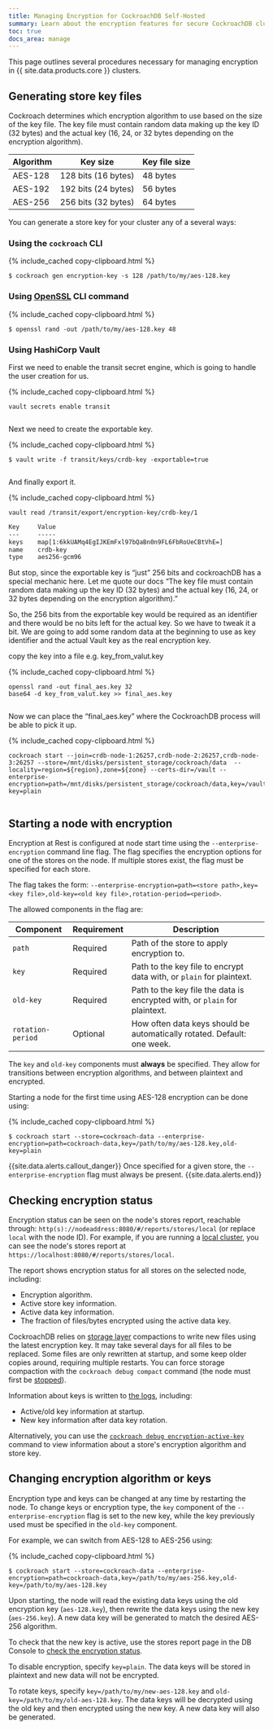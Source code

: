 ```yaml
---
title: Managing Encryption for CockroachDB Self-Hosted
summary: Learn about the encryption features for secure CockroachDB clusters.
toc: true
docs_area: manage
---
```


This page outlines several procedures necessary for managing encryption in {{ site.data.products.core }} clusters.

## Generating store key files

Cockroach determines which encryption algorithm to use based on the size of the key file. The key file must contain random data making up the key ID (32 bytes) and the actual key (16, 24, or 32 bytes depending on the encryption algorithm).

| Algorithm | Key size | Key file size |
|-|-|-|
| AES-128 | 128 bits (16 bytes) | 48 bytes |
| AES-192 | 192 bits (24 bytes) | 56 bytes |
| AES-256 | 256 bits (32 bytes) | 64 bytes |

You can generate a store key for your cluster any of a several ways:


### Using the `cockroach` CLI

{% include_cached copy-clipboard.html %}
~~~ shell
$ cockroach gen encryption-key -s 128 /path/to/my/aes-128.key
~~~

### Using [OpenSSL](https://www.openssl.org/docs/man1.1.1/man1/openssl.html) CLI command

{% include_cached copy-clipboard.html %}
~~~ shell
$ openssl rand -out /path/to/my/aes-128.key 48
~~~

### Using HashiCorp Vault

First we need to enable the transit secret engine, which is going to handle the user creation for us.

{% include_cached copy-clipboard.html %}
~~~shell
vault secrets enable transit
~~~

~~~txt

~~~

Next we need to create the exportable key. 


{% include_cached copy-clipboard.html %}
~~~shell
$ vault write -f transit/keys/crdb-key -exportable=true 
~~~

~~~txt

~~~

And finally export it.

{% include_cached copy-clipboard.html %}
~~~shell
vault read /transit/export/encryption-key/crdb-key/1

~~~

~~~txt
Key     Value
---     -----
keys    map[1:6kkUAMq4EgIJKEmFxl97bQaBn0n9FL6FbRoUeCBtVhE=]
name    crdb-key
type    aes256-gcm96
~~~

But stop, since the exportable key is “just” 256 bits and cockroachDB has a special mechanic here. Let me quote our docs “The key file must contain random data making up the key ID (32 bytes) and the actual key (16, 24, or 32 bytes depending on the encryption algorithm).”

So, the 256 bits from the exportable key would be required as an identifier and there would be no bits left for the actual key. So we have to tweak it a bit. We are going to add some random data at the beginning to use as key identifier and the actual Vault key as the real encryption key. 

copy the key into a file e.g. key_from_valut.key

{% include_cached copy-clipboard.html %}
~~~shell
openssl rand -out final_aes.key 32
base64 -d key_from_valut.key >> final_aes.key
~~~

~~~txt

~~~


Now we can place the “final_aes.key” where the CockroachDB process will be able to pick it up. 

{% include_cached copy-clipboard.html %}
~~~shell
cockroach start --join=crdb-node-1:26257,crdb-node-2:26257,crdb-node-3:26257 --store=/mnt/disks/persistent_storage/cockroach/data  --locality=region=${region},zone=${zone} --certs-dir=/vault --enterprise-encryption=path=/mnt/disks/persistent_storage/cockroach/data,key=/vault/final_aes.key,old-key=plain

~~~

~~~txt

~~~




## Starting a node with encryption

Encryption at Rest is configured at node start time using the `--enterprise-encryption` command line flag. The flag specifies the encryption options for one of the stores on the node. If multiple stores exist, the flag must be specified for each store.

The flag takes the form: `--enterprise-encryption=path=<store path>,key=<key file>,old-key=<old key file>,rotation-period=<period>`.

The allowed components in the flag are:

| Component | Requirement | Description |
|-|-|-|
| `path`            | Required | Path of the store to apply encryption to. |
| `key`             | Required | Path to the key file to encrypt data with, or `plain` for plaintext. |
| `old-key`         | Required | Path to the key file the data is encrypted with, or `plain` for plaintext. |
| `rotation-period` | Optional | How often data keys should be automatically rotated. Default: one week. |

The `key` and `old-key` components must **always** be specified. They allow for transitions between encryption algorithms, and between plaintext and encrypted.

Starting a node for the first time using AES-128 encryption can be done using:

{% include_cached copy-clipboard.html %}
~~~ shell
$ cockroach start --store=cockroach-data --enterprise-encryption=path=cockroach-data,key=/path/to/my/aes-128.key,old-key=plain
~~~

{{site.data.alerts.callout_danger}}
Once specified for a given store, the `--enterprise-encryption` flag must always be present.
{{site.data.alerts.end}}

## Checking encryption status

Encryption status can be seen on the node's stores report, reachable through: `http(s)://nodeaddress:8080/#/reports/stores/local` (or replace `local` with the node ID). For example, if you are running a [local cluster](secure-a-cluster.html), you can see the node's stores report at `https://localhost:8080/#/reports/stores/local`.

The report shows encryption status for all stores on the selected node, including:

- Encryption algorithm.
- Active store key information.
- Active data key information.
- The fraction of files/bytes encrypted using the active data key.

CockroachDB relies on [storage layer](architecture/storage-layer.html) compactions to write new files using the latest encryption key. It may take several days for all files to be replaced. Some files are only rewritten at startup, and some keep older copies around, requiring multiple restarts. You can force storage compaction with the `cockroach debug compact` command (the node must first be [stopped](node-shutdown.html#perform-node-shutdown)).

Information about keys is written to [the logs](logging-overview.html), including:

- Active/old key information at startup.
- New key information after data key rotation.

Alternatively, you can use the [`cockroach debug encryption-active-key`](cockroach-debug-encryption-active-key.html) command to view information about a store's encryption algorithm and store key.

## Changing encryption algorithm or keys

Encryption type and keys can be changed at any time by restarting the node. To change keys or encryption type, the `key` component of the `--enterprise-encryption` flag is set to the new key, while the key previously used must be specified in the `old-key` component.

For example, we can switch from AES-128 to AES-256 using:

{% include_cached copy-clipboard.html %}
~~~ shell
$ cockroach start --store=cockroach-data --enterprise-encryption=path=cockroach-data,key=/path/to/my/aes-256.key,old-key=/path/to/my/aes-128.key
~~~

Upon starting, the node will read the existing data keys using the old encryption key (`aes-128.key`), then rewrite the data keys using the new key (`aes-256.key`). A new data key will be generated to match the desired AES-256 algorithm.

To check that the new key is active, use the stores report page in the DB Console to [check the encryption status](#checking-encryption-status).

To disable encryption, specify `key=plain`. The data keys will be stored in plaintext and new data will not be encrypted.

To rotate keys, specify `key=/path/to/my/new-aes-128.key` and `old-key=/path/to/my/old-aes-128.key`. The data keys will be decrypted using the old key and then encrypted using the new key. A new data key will also be generated.
